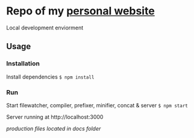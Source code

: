 # Repo of my [personal website](https://hewlik.de)

Local development enviorment
## Usage

### Installation
Install dependencies ``` $ npm install ```

### Run
Start filewatcher, compiler, prefixer, minifier, concat & server ``` $ npm start ```

Server running at http://localhost:3000

*production files located in docs folder*
